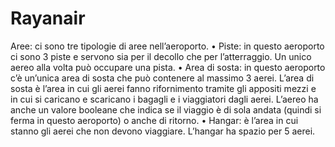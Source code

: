 # Rayanair
Aree: ci sono tre tipologie di aree nell’aeroporto.
  • Piste: in questo aeroporto ci sono 3 piste e servono sia per il decollo che
  per l’atterraggio. Un unico aereo alla volta può occupare una pista.
  • Area di sosta: in questo aeroporto c’è un’unica area di sosta che può
  contenere al massimo 3 aerei. L’area di sosta è l’area in cui gli aerei fanno
  rifornimento tramite gli appositi mezzi e in cui si caricano e scaricano i
  bagagli e i viaggiatori dagli aerei. L’aereo ha anche un valore booleane che
  indica se il viaggio è di sola andata (quindi si ferma in questo aeroporto)
  o anche di ritorno.
  • Hangar: è l’area in cui stanno gli aerei che non devono viaggiare. L’hangar
  ha spazio per 5 aerei.
